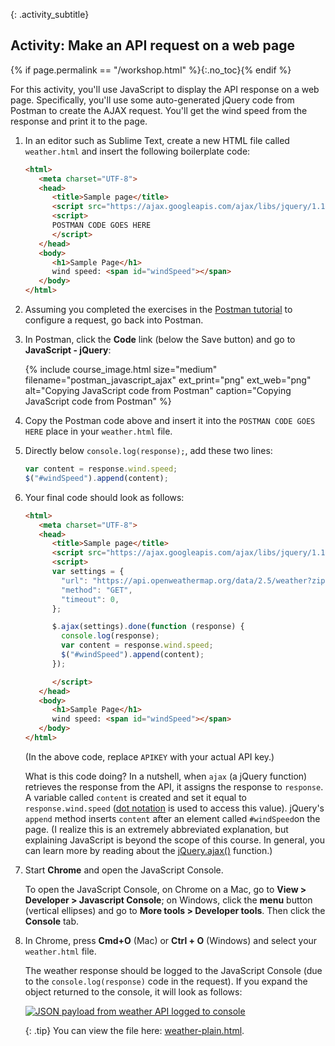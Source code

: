 {: .activity_subtitle}
## <i class="fa fa-user-circle"></i> Activity: Make an API request on a web page
{% if page.permalink == "/workshop.html" %}{:.no_toc}{% endif %}

For this activity, you'll use JavaScript to display the API response on a web page. Specifically, you'll use some auto-generated jQuery code from Postman to create the AJAX request. You'll get the wind speed from the response and print it to the page.

1.  In an editor such as Sublime Text, create a new HTML file called `weather.html` and insert the following boilerplate code:

    ```html
    <html>
       <meta charset="UTF-8">
       <head>
          <title>Sample page</title>
          <script src="https://ajax.googleapis.com/ajax/libs/jquery/1.11.1/jquery.min.js"></script>
          <script>
          POSTMAN CODE GOES HERE
          </script>
       </head>
       <body>
          <h1>Sample Page</h1>
          wind speed: <span id="windSpeed"></span>
       </body>
    </html>
    ```

2.  Assuming you completed the exercises in the [Postman tutorial](docapis_postman.html) to configure a request, go back into Postman.
3.  In Postman, click the **Code** link (below the Save button) and go to **JavaScript - jQuery**:

    {% include course_image.html size="medium" filename="postman_javascript_ajax" ext_print="png" ext_web="png" alt="Copying JavaScript code from Postman" caption="Copying JavaScript code from Postman" %}

4.  Copy the Postman code above and insert it into the `POSTMAN CODE GOES HERE` place in your `weather.html` file.
5.  Directly below `console.log(response);`, add these two lines:

    ```js
    var content = response.wind.speed;
    $("#windSpeed").append(content);
    ```

6.  Your final code should look as follows:

    ```html
    <html>
       <meta charset="UTF-8">
       <head>
          <title>Sample page</title>
          <script src="https://ajax.googleapis.com/ajax/libs/jquery/1.11.1/jquery.min.js"></script>
          <script>
          var settings = {
            "url": "https://api.openweathermap.org/data/2.5/weather?zip=95050&units=imperial&appid=APIKEY",
            "method": "GET",
            "timeout": 0,
          };

          $.ajax(settings).done(function (response) {
            console.log(response);
            var content = response.wind.speed;
            $("#windSpeed").append(content);
          });

          </script>
       </head>
       <body>
          <h1>Sample Page</h1>
          wind speed: <span id="windSpeed"></span>
       </body>
    </html>
    ```

    (In the above code, replace `APIKEY` with your actual API key.)

    What is this code doing? In a nutshell, when `ajax` (a jQuery function) retrieves the response from the API, it assigns the response to `response`. A variable called `content` is created and set it equal to `response.wind.speed` ([dot notation]({{site.rooturl}}docapis_diving_into_dot_notation.html) is used to access this value). jQuery's `append` method inserts `content` after an element called `#windSpeed`on the page. (I realize this is an extremely abbreviated explanation, but explaining JavaScript is beyond the scope of this course. In general, you can learn more by reading about the [jQuery.ajax()](https://api.jquery.com/jquery.ajax/) function.)

7.  Start **Chrome** and open the JavaScript Console.

    To open the JavaScript Console, on Chrome on a Mac, go to **View > Developer > Javascript Console**; on Windows, click the **menu** button (vertical ellipses) and go to **More tools > Developer tools**. Then click the **Console** tab.

8.  In Chrome, press **Cmd+O** (Mac) or **Ctrl + O** (Windows) and select your `weather.html` file.

    The weather response should be logged to the JavaScript Console (due to the `console.log(response)` code in the request). If you expand the object returned to the console, it will look as follows:

    <a class="noCrossRef" href="https://idratherbewriting.com/learnapidoc/assets/files/weather-plain.html"><img src="https://idratherbewritingmedia.com/images/api/jsonpayloadweather.png" alt="JSON payload from weather API logged to console" /></a>

    {: .tip}
    You can view the file here: [weather-plain.html](https://idratherbewriting.com/learnapidoc/assets/files/weather-plain.html).
